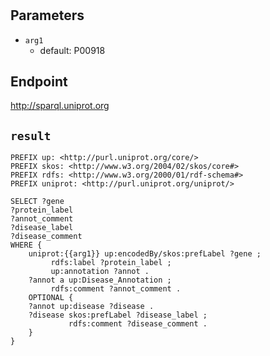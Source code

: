 # 

## Parameters
* `arg1`
  * default: P00918

## Endpoint
http://sparql.uniprot.org

## `result`

```sparql
PREFIX up: <http://purl.uniprot.org/core/>
PREFIX skos: <http://www.w3.org/2004/02/skos/core#>
PREFIX rdfs: <http://www.w3.org/2000/01/rdf-schema#>
PREFIX uniprot: <http://purl.uniprot.org/uniprot/>

SELECT ?gene
?protein_label
?annot_comment
?disease_label
?disease_comment
WHERE {
    uniprot:{{arg1}} up:encodedBy/skos:prefLabel ?gene ;
	     rdfs:label ?protein_label ;
	     up:annotation ?annot .
    ?annot a up:Disease_Annotation ;
	     rdfs:comment ?annot_comment .
    OPTIONAL {
	?annot up:disease ?disease .
	?disease skos:prefLabel ?disease_label ;
	         rdfs:comment ?disease_comment .
    }
}


```
